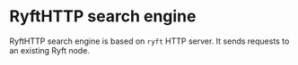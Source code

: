 # RyftHTTP search engine

RyftHTTP search engine is based on `ryft` HTTP server.
It sends requests to an existing Ryft node.
